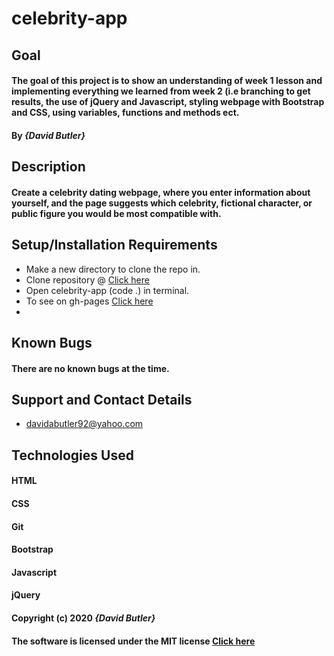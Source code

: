 # celebrity-app

## Goal

#### The goal of this project is to show an understanding of week 1 lesson and implementing everything we learned from week 2 (i.e branching to get results, the use of jQuery and Javascript, styling webpage with Bootstrap and CSS, using variables, functions and methods ect.
#### By _**{David Butler}**_

## Description
#### Create a celebrity dating webpage, where you enter information about yourself, and the page suggests which celebrity, fictional character, or public figure you would be most compatible with.

## Setup/Installation Requirements
* Make a new directory to clone the repo in.
* Clone repository @ [Click here](https://github.com/davidabutler92/celebrity-app.git)
* Open celebrity-app (code .) in terminal.
* To see on gh-pages [Click here](https://davidabutler92.github.io/celebrity-app/)  
* 

## Known Bugs 
#### There are no known bugs at the time.

## Support and Contact Details
* davidabutler92@yahoo.com

## Technologies Used 
#### HTML
#### CSS
#### Git 
#### Bootstrap
#### Javascript
#### jQuery 

#### Copyright (c) 2020 **_{David Butler}_**
#### The software is licensed under the MIT license [Click here](LICENSE.md)
